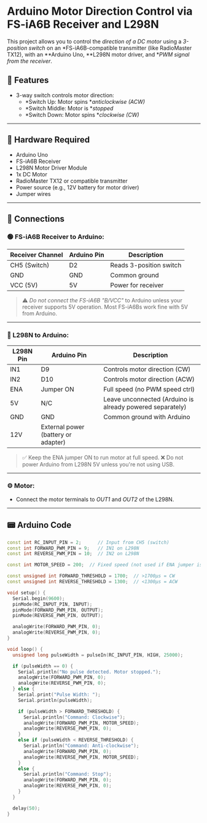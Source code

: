 # Arduino Motor Direction Control via FS-iA6B Receiver and L298N

This project allows you to control the *direction of a DC motor* using a *3-position switch* on an *FS-iA6B-compatible transmitter (like RadioMaster TX12), with an **Arduino Uno, **L298N motor driver, and **PWM signal from the receiver*.

## 🎯 Features
- 3-way switch controls motor direction:
  - *Switch Up: Motor spins **anticlockwise (ACW)*
  - *Switch Middle: Motor is **stopped*
  - *Switch Down: Motor spins **clockwise (CW)*

---

## 🧰 Hardware Required
- Arduino Uno
- FS-iA6B Receiver
- L298N Motor Driver Module
- 1x DC Motor
- RadioMaster TX12 or compatible transmitter
- Power source (e.g., 12V battery for motor driver)
- Jumper wires

---

## 🔌 Connections

### 🟢 FS-iA6B Receiver to Arduino:
| Receiver Channel | Arduino Pin | Description              |
|------------------|-------------|--------------------------|
| CH5 (Switch)     | D2          | Reads 3-position switch  |
| GND              | GND         | Common ground            |
| VCC (5V)         | 5V          | Power for receiver       |

> ⚠ *Do not connect the FS-iA6B "B/VCC"* to Arduino unless your receiver supports 5V operation. Most FS-iA6Bs work fine with 5V from Arduino.

---

### 🔴 L298N to Arduino:
| L298N Pin | Arduino Pin | Description                   |
|----------|-------------|-------------------------------|
| IN1      | D9          | Controls motor direction (CW) |
| IN2      | D10         | Controls motor direction (ACW) |
| ENA      | Jumper ON   | Full speed (no PWM speed ctrl)|
| 5V       | N/C         | Leave unconnected (Arduino is already powered separately) |
| GND      | GND         | Common ground with Arduino     |
| 12V      | External power (battery or adapter) |

> ✅ Keep the ENA jumper ON to run motor at full speed.
> ❌ Do not power Arduino from L298N 5V unless you're not using USB.

---

### ⚙ Motor:
- Connect the motor terminals to *OUT1* and *OUT2* of the L298N.

---

## 📟 Arduino Code

```cpp
const int RC_INPUT_PIN = 2;      // Input from CH5 (switch)
const int FORWARD_PWM_PIN = 9;   // IN1 on L298N
const int REVERSE_PWM_PIN = 10;  // IN2 on L298N

const int MOTOR_SPEED = 200;  // Fixed speed (not used if ENA jumper is ON)

const unsigned int FORWARD_THRESHOLD = 1700;  // >1700µs = CW
const unsigned int REVERSE_THRESHOLD = 1300;  // <1300µs = ACW

void setup() {
  Serial.begin(9600);
  pinMode(RC_INPUT_PIN, INPUT);
  pinMode(FORWARD_PWM_PIN, OUTPUT);
  pinMode(REVERSE_PWM_PIN, OUTPUT);

  analogWrite(FORWARD_PWM_PIN, 0);
  analogWrite(REVERSE_PWM_PIN, 0);
}

void loop() {
  unsigned long pulseWidth = pulseIn(RC_INPUT_PIN, HIGH, 25000);

  if (pulseWidth == 0) {
    Serial.println("No pulse detected. Motor stopped.");
    analogWrite(FORWARD_PWM_PIN, 0);
    analogWrite(REVERSE_PWM_PIN, 0);
  } else {
    Serial.print("Pulse Width: ");
    Serial.println(pulseWidth);

    if (pulseWidth > FORWARD_THRESHOLD) {
      Serial.println("Command: Clockwise");
      analogWrite(FORWARD_PWM_PIN, MOTOR_SPEED);
      analogWrite(REVERSE_PWM_PIN, 0);
    }
    else if (pulseWidth < REVERSE_THRESHOLD) {
      Serial.println("Command: Anti-clockwise");
      analogWrite(FORWARD_PWM_PIN, 0);
      analogWrite(REVERSE_PWM_PIN, MOTOR_SPEED);
    }
    else {
      Serial.println("Command: Stop");
      analogWrite(FORWARD_PWM_PIN, 0);
      analogWrite(REVERSE_PWM_PIN, 0);
    }
  }

  delay(50);
}
